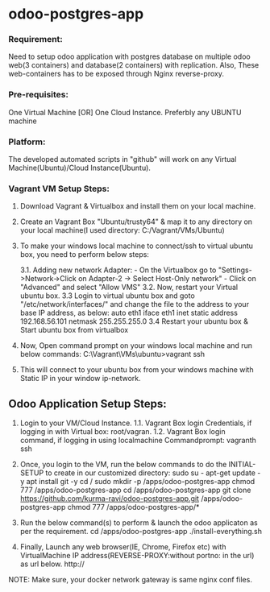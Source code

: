 # odoo-postgres-app

### Requirement:
Need to setup odoo application with postgres database on multiple odoo web(3 containers) and database(2 containers) with replication. Also, These web-containers has to be exposed through Nginx reverse-proxy.

### Pre-requisites:
One Virtual Machine [OR] One Cloud Instance. Preferbly any UBUNTU machine

### Platform:
The developed automated scripts in "github" will work on any Virtual Machine(Ubuntu)/Cloud Instance(Ubuntu).

### Vagrant VM Setup Steps:
1. Download Vagrant & Virtualbox and install them on your local machine.
2. Create an Vagrant Box "Ubuntu/trusty64" & map it to any directory on your local machine(I used directory: C:/Vagrant/VMs/Ubuntu)
3. To make your windows local machine to connect/ssh to virtual ubuntu box, you need to perform below steps:
   
   3.1. Adding new network Adapter:
		- On the Virtualbox go to "Settings->Network->Click on Adapter-2 -> Select Host-Only network"
		- Click on "Advanced" and select "Allow VMS"
	3.2. Now, restart your Virtual ubuntu box.
	3.3 Login to virtual ubuntu box and goto "/etc/network/interfaces/" and change the file to the address to your base IP address, as below:
		auto eth1
		iface eth1 inet static
		address 192.168.56.101
		netmask 255.255.255.0
	3.4 Restart your ubuntu box & Start ubuntu box from virtualbox
	
4. Now, Open command prompt on your windows local machine and run below commands:
	C:\Vagrant\VMs\ubuntu>vagrant ssh
5. This will connect to your ubuntu box from your windows machine with Static IP in your window ip-network.

## Odoo Application Setup Steps:
1. Login to your VM/Cloud Instance.
	1.1. Vagrant Box login Credentials, if logging in with Virtual box: root/vagran.
	1.2. Vagrant Box login command, if logging in using localmachine Commandprompt: vagranth ssh
2. Once, you login to the VM, run the below commands to do the INITIAL-SETUP to create in our customized directory:
	sudo su -
	apt-get update -y
	apt install git -y
	cd /
	sudo mkdir -p /apps/odoo-postgres-app
	chmod 777 /apps/odoo-postgres-app
	cd /apps/odoo-postgres-app
	git clone https://github.com/kurma-ravi/odoo-postgres-app.git /apps/odoo-postgres-app
	chmod 777 /apps/odoo-postgres-app/*

3. Run the below command(s) to perform & launch the odoo applicaton as per the requirement.
	cd /apps/odoo-postgres-app
	./install-everything.sh
4. Finally, Launch any web browser(IE, Chrome, Firefox etc) with VirtualMachine IP address(REVERSE-PROXY:without portno: in the url) as url below.
	http://<VirtualMachine IP Address>

NOTE: Make sure, your docker network gateway is same nginx conf files. 
